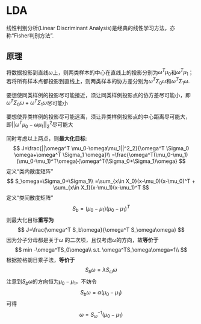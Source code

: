 # LDA



线性判别分析(Linear Discriminant Analysis)是经典的线性学习方法，亦称“Fisher判别方法”.

## 原理

将数据投影到直线$\omega$上，则两类样本的中心在直线上的投影分别为$\omega^T\mu_0$和$\omega^T\mu_1$；若将所有样本点都投影到直线上，则两类样本的协方差分别为$\omega^T \Sigma_0 \omega$和$\omega^T \Sigma_1 \omega$.

要想使同类样例的投影尽可能接近，须让同类样例投影点的协方差尽可能小，即$\omega^T \Sigma_0 \omega+\omega^T \Sigma_1 \omega$尽可能小

要想使异类样例的投影尽可能远离，须让异类样例投影点的中心距离尽可能大，即$||\omega^T \mu_0-\omega\mu_1||^2_2$尽可能大

同时考虑以上两点，则**最大化目标**:
$$
J=\frac{||\omega^T \mu_0-\omega\mu_1||^2_2}{\omega^T \Sigma_0 \omega+\omega^T \Sigma_1 \omega}\\
=\frac{\omega^T(\mu_0-\mu_1)(\mu_0-\mu_1)^T\omega}{\omega^T(\Sigma_0+\Sigma_1)\omega}
$$
定义“类内散度矩阵” 
$$
S_\omega=\Sigma_0+\Sigma_1\\
=\sum_{x\in X_0}(x-\mu_0)(x-\mu_0)^T + \sum_{x\in X_1}(x-\mu_1)(x-\mu_1)^T
$$
定义“类间散度矩阵”
$$
S_b=(\mu_0-\mu_1)(\mu_0-\mu_1)^T
$$
则最大化目标**重写为**
$$
J=\frac{\omega^T S_b\omega}{\omega^T S_\omega\omega}
$$
因为分子分母都是关于$\omega$ 的二次项，且仅考虑$\omega$的方向，故**等价于**
$$
min -\omega^TS_0\omega\\
s.t. \omega^TS_\omega\omega=1\\
$$
根据拉格朗日乘子法，**等价于**
$$
S_b\omega=\lambda S_\omega \omega
$$
注意到$S_b\omega$的方向恒为$\mu_0-\mu_1$，不妨令
$$
S_b\omega=\alpha(\mu_0-\mu_1)
$$
可得
$$
\omega=S^{-1}_\omega(\mu_0-\mu_1)
$$





















